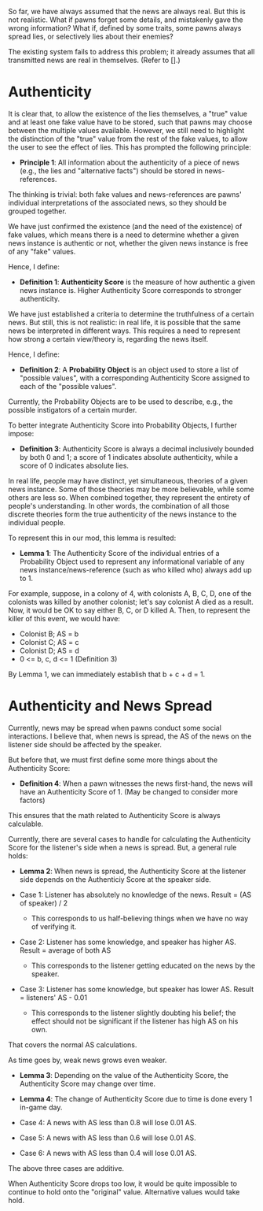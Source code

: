 So far, we have always assumed that the news are always real. But this is not realistic. What if pawns forget some details, and mistakenly gave the wrong information? What if, defined by some traits, some pawns always spread lies, or selectively lies about their enemies?

The existing system fails to address this problem; it already assumes that all transmitted news are real in themselves. (Refer to [].)

# Authenticity

It is clear that, to allow the existence of the lies themselves, a "true" value and at least one fake value have to be stored, such that pawns may choose between the multiple values available. However, we still need to highlight the distinction of the "true" value from the rest of the fake values, to allow the user to see the effect of lies. This has prompted the following principle:

- **Principle 1**: All information about the authenticity of a piece of news (e.g., the lies and "alternative facts") should be stored in news-references.

The thinking is trivial: both fake values and news-references are pawns' individual interpretations of the associated news, so they should be grouped together.

We have just confirmed the existence (and the need of the existence) of fake values, which means there is a need to determine whether a given news instance is authentic or not, whether the given news instance is free of any "fake" values.

Hence, I define:

- **Definition 1**: **Authenticity Score** is the measure of how authentic a given news instance is. Higher Authenticity Score corresponds to stronger authenticity.

We have just established a criteria to determine the truthfulness of a certain news. But still, this is not realistic: in real life, it is possible that the same news be interpreted in different ways. This requires a need to represent how strong a certain view/theory is, regarding the news itself.

Hence, I define:

- **Definition 2**: A **Probability Object** is an object used to store a list of "possible values", with a corresponding Authenticity Score assigned to each of the "possible values".

Currently, the Probability Objects are to be used to describe, e.g., the possible instigators of a certain murder.

To better integrate Authenticity Score into Probability Objects, I further impose:

- **Definition 3**: Authenticity Score is always a decimal inclusively bounded by both 0 and 1; a score of 1 indicates absolute authenticity, while a score of 0 indicates absolute lies.

In real life, people may have distinct, yet simultaneous, theories of a given news instance. Some of those theories may be more believable, while some others are less so. When combined together, they represent the entirety of people's understanding. In other words, the combination of all those discrete theories form the true authenticity of the news instance to the individual people.

To represent this in our mod, this lemma is resulted:

- **Lemma 1**: The Authenticity Score of the individual entries of a Probability Object used to represent any informational variable of any news instance/news-reference (such as who killed who) always add up to 1.

For example, suppose, in a colony of 4, with colonists A, B, C, D, one of the colonists was killed by another colonist; let's say colonist A died as a result. Now, it would be OK to say either B, C, or D killed A. Then, to represent the killer of this event, we would have:

- Colonist B; AS = b
- Colonist C; AS = c
- Colonist D; AS = d
- 0 <= b, c, d <= 1 (Definition 3)

By Lemma 1, we can immediately establish that b + c + d = 1.

#  Authenticity and News Spread

Currently, news may be spread when pawns conduct some social interactions. I believe that, when news is spread, the AS of the news on the listener side should be affected by the speaker.

But before that, we must first define some more things about the Authenticity Score:

- **Definition 4**: When a pawn witnesses the news first-hand, the news will have an Authenticity Score of 1. (May be changed to consider more factors)

This ensures that the math related to Authenticity Score is always calculable.

Currently, there are several cases to handle for calculating the Authenticity Score for the listener's side when a news is spread. But, a general rule holds:

- **Lemma 2**: When news is spread, the Authenticity Score at the listener side depends on the Authenticiy Score at the speaker side.

- Case 1: Listener has absolutely no knowledge of the news. Result = (AS of speaker) / 2
  - This corresponds to us half-believing things when we have no way of verifying it.
- Case 2: Listener has some knowledge, and speaker has higher AS. Result = average of both AS
  - This corresponds to the listener getting educated on the news by the speaker.
- Case 3: Listener has some knowledge, but speaker has lower AS. Result = listeners' AS - 0.01
  - This corresponds to the listener slightly doubting his belief; the effect should not be significant if the listener has high AS on his own.

That covers the normal AS calculations.

As time goes by, weak news grows even weaker.

- **Lemma 3**: Depending on the value of the Authenticity Score, the Authenticity Score may change over time.
- **Lemma 4**: The change of Authenticity Score due to time is done every 1 in-game day.

- Case 4: A news with AS less than 0.8 will lose 0.01 AS.
- Case 5: A news with AS less than 0.6 will lose 0.01 AS.
- Case 6: A news with AS less than 0.4 will lose 0.01 AS.

The above three cases are additive.

When Authenticity Score drops too low, it would be quite impossible to continue to hold onto the "original" value. Alternative values would take hold.